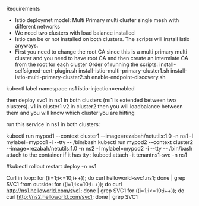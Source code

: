 Requirements
- Istio deploymet model: Multi Primary multi cluster single mesh with different networks
- We need two clusters with load balance installed
- Istio can be or not installed on both clusters. The scripts will install Istio anyways.
- First you need to change the root CA since this is a multi primary multi cluster and you need to have root CA and then create an intermiate CA from the root for each cluster
Order of running the scripts:
install-selfsigned-cert-plugin.sh
install-istio-multi-primary-cluster1.sh
install-istio-multi-primary-cluster2.sh
enable-endpoint-discovery.sh

kubectl label namespace ns1 istio-injection=enabled

then deploy svc1 in ns1 in both clusters (ns1 is extended between two clusters). 
v1 in cluster1
v2 in cluster2
then you will loadbalance between them and you will know which cluster you are hitting

run this service in ns1 in both clusters:

kubectl run mypod1 --context cluster1 --image=rezabah/netutils:1.0 -n ns1 -l mylabel=mypod1 -i --tty -- /bin/bash
kubectl run mypod2 --context cluster2 --image=rezabah/netutils:1.0 -n ns2 -l mylabel=mypod2 -i --tty -- /bin/bash
attach to the container if it has tty :
kubectl attach -it tenantns1-svc -n ns1

#kubectl rollout restart deploy -n ns1

Curl in loop:
for ((i=1;i<=10;i++)); do curl helloworld-svc1.ns1; done | grep SVC1
from outside:
for ((i=1;i<=10;i++)); do curl http://ns1.helloworld.com/svc1; done | grep SVC1
for ((i=1;i<=10;i++)); do curl http://ns2.helloworld.com/svc1; done | grep SVC1





